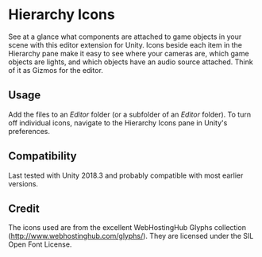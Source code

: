# Hierarchy Icons

See at a glance what components are attached to game objects in your scene with
this editor extension for Unity. Icons beside each item in the Hierarchy pane
make it easy to see where your cameras are, which game objects are lights, and
which objects have an audio source attached. Think of it as Gizmos for the
editor.


## Usage

Add the files to an *Editor* folder (or a subfolder of an *Editor* folder). To
turn off individual icons, navigate to the Hierarchy Icons pane in Unity's
preferences.


## Compatibility

Last tested with Unity 2018.3 and probably compatible with most earlier
versions.


## Credit

The icons used are from the excellent WebHostingHub Glyphs collection
(http://www.webhostinghub.com/glyphs/). They are licensed under the SIL Open
Font License.
